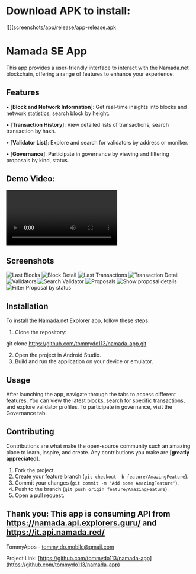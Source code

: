 # Download APK to install:
 ![](screenshots/app/release/app-release.apk
# Namada SE App

 This app provides a user-friendly interface to interact with the Namada.net blockchain, offering a range of features to enhance your experience.

## Features

•  [**Block and Network Information**]: Get real-time insights into blocks and network statistics, search block by height.

•  [**Transaction History**]: View detailed lists of transactions, search transaction by hash.

•  [**Validator List**]: Explore and search for validators by address or moniker.

•  [**Governance**]: Participate in governance by viewing and filtering proposals by kind, status.

## Demo Video:
![Video](screenshots/Screen_recording.mp4)

## Screenshots
![Last Blocks](screenshots/blocks.png)
![Block Detail](screenshots/block_detail.jpg)
![Last Transactions](screenshots/transactions.png)
![Transaction Detail](screenshots/transaction_detail.jpg)
![Validators](screenshots/validators.jpg)
![Search Validator](screenshots/search_validator.jpg)
![Proposals](screenshots/proposals.png)
![Show proposal details](screenshots/proposal_details.png)
![Filter Proposal by status](screenshots/filter_proposal_status.png)



## Installation

To install the Namada.net Explorer app, follow these steps:

1. Clone the repository:

git clone https://github.com/tommydo113/namada-app.git

2. Open the project in Android Studio.
3. Build and run the application on your device or emulator.

## Usage

After launching the app, navigate through the tabs to access different features. You can view the latest blocks, search for specific transactions, and explore validator profiles. To participate in governance, visit the Governance tab.

## Contributing

Contributions are what make the open-source community such an amazing place to learn, inspire, and create. Any contributions you make are [**greatly appreciated**].

1. Fork the project.
2. Create your feature branch (`git checkout -b feature/AmazingFeature`).
3. Commit your changes (`git commit -m 'Add some AmazingFeature'`).
4. Push to the branch (`git push origin feature/AmazingFeature`).
5. Open a pull request.

## Thank you: This app is consuming API from https://namada.api.explorers.guru/ and https://it.api.namada.red/

TommyApps - tommy.do.mobile@gmail.com

Project Link: [https://github.com/tommydo113/namada-app](https://github.com/tommydo113/namada-app)
